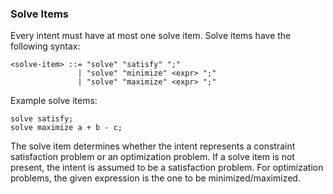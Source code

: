 ### Solve Items

Every intent must have at most one solve item. Solve items have the following syntax:

```bnf
<solve-item> ::= "solve" "satisfy" ";"
               | "solve" "minimize" <expr> ";"
               | "solve" "maximize" <expr> ";"
```

Example solve items:

```yurt
solve satisfy;
solve maximize a + b - c;
```

The solve item determines whether the intent represents a constraint satisfaction problem or an optimization problem. If a solve item is not present, the intent is assumed to be a satisfaction problem. For optimization problems, the given expression is the one to be minimized/maximized.
